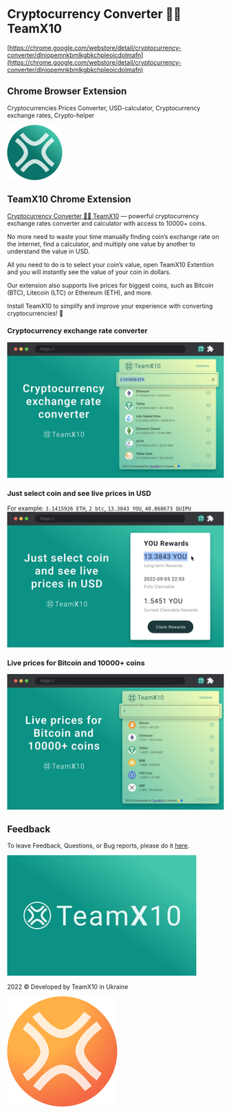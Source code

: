 # Cryptocurrency Converter 💛💙 TeamX10
[https://chrome.google.com/webstore/detail/cryptocurrency-converter/dlniopemnkbmlkgbkchpleoicdolmafn](https://chrome.google.com/webstore/detail/cryptocurrency-converter/dlniopemnkbmlkgbkchpleoicdolmafn)
## Chrome Browser Extension
Cryptocurrencies Prices Converter,
USD-calculator,
Cryptocurrency exchange rates,
Crypto-helper

![TeamX10](https://github.com/teamx10/ccc/blob/main/images/logo-filled.svg)

## TeamX10 Chrome Extension
[Cryptocurrency Converter 💛💙 TeamX10](https://chrome.google.com/webstore/detail/cryptocurrency-converter/dlniopemnkbmlkgbkchpleoicdolmafn)  — powerful cryptocurrency exchange rates converter and calculator with access to 10000+ coins.

No more need to waste your time manually finding сoin’s exchange rate on the internet, find a calculator, and multiply one value by another to understand the value in USD.

All you need to do is to select your coin’s value, open TeamX10 Extention and you will instantly see the value of your coin in dollars.

Our extension also supports live prices for biggest coins, such as Bitcoin (BTC), Litecoin (LTC) or Ethereum (ETH), and more.

Install TeamX10 to simplify and improve your experience with converting cryptocurrencies! 🙌

### Cryptocurrency exchange rate converter
![TeamX10 Screenshot 1](https://github.com/teamx10/ccc/blob/main/images/1280x800-1.jpeg)

### Just select coin and see live prices in USD
For example: `3.1415926 ETH`, `2 btc`, `13.3843 YOU`, `40.868673 QUIPU`
![TeamX10 Screenshot 2](https://github.com/teamx10/ccc/blob/main/images/1280x800-2.jpeg)

### Live prices for Bitcoin and 10000+ coins
![TeamX10 Screenshot 3](https://github.com/teamx10/ccc/blob/main/images/1280x800-3.jpeg)

## Feedback
To leave Feedback, Questions, or Bug reports, please do it [here](https://forms.gle/ZqQXL3YrGNKtUWCeA).

![Cryptocurrency Converter TeamX1](https://github.com/teamx10/ccc/blob/main/images/440x280.jpeg)

2022 &copy; Developed by TeamX10 in Ukraine

![Cryptocurrency Converter TeamX10](https://github.com/teamx10/ccc/blob/main/images/logo-filled-orange.svg)
